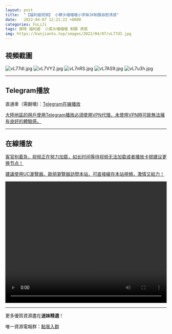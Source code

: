 ```yaml
---
layout: post
title:  "【福利姬视频】 小蔡头喵喵喵小学妹JK制服自慰诱惑"
date:   2022-04-07 12:21:22 +0800
categories: FuLiJi
tags: 推特 福利姬  小菜头喵喵喵 制服 诱惑
img: https://kanjiantu.top/images/2022/04/07/vL77dI.jpg
---
```



## 視頻截圖

![vL77dI.jpg](https://kanjiantu.top/images/2022/04/07/vL77dI.jpg)
![vL7VY2.jpg](https://kanjiantu.top/images/2022/04/07/vL7VY2.jpg)
![vL7nRS.jpg](https://kanjiantu.top/images/2022/04/07/vL7nRS.jpg)
![vL7AS9.jpg](https://kanjiantu.top/images/2022/04/07/vL7AS9.jpg)
![vL7u3h.jpg](https://kanjiantu.top/images/2022/04/07/vL7u3h.jpg)

* * *
## Telegram播放

直通車（需翻墻)：[Telegram在線播放](https://t.me/mimeijingxuan/490)

<u>大陸地區的用戶使用Telegram播放必須使用VPN代理，未使用VPN時可能無法擁有良好的體驗感。</u> 
* * *
## 在線播放
<u>客官别着急，视频正在努力加载，如长时间等待视频无法加载或者播放卡顿建议更换节点！</u>

<u>建議使用UC瀏覽器、歐朋瀏覽器訪問本站，可直接緩存本站視頻，激情又給力！</u>
<center><video src="https://cdn.publer.io/uploads/videos/624c2ae1db27971016675771/013a9649fcbb49c9a2e1ca7b83d6898b.mp4" width="100%" height="380px" controls="controls"></video></center>

* * *
更多優質資源盡在**迷妹精選**！

唯一資源電報群：[點我入群](https://t.me/mimeijingxuan)


